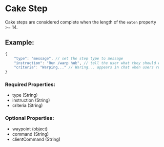 # Cake Step
Cake steps are considered complete when the length of the ``eaten`` property >= 14.

## Example:
```js
{
    "type": "message", // set the step type to message
    "instruction": "Run /warp hub", // tell the user what they should do
    "criteria": "Warping..." // Waring... appears in chat when users run /warp hub
}
```
### Required Properties:
- type (String)
- instruction (String)
- criteria (String)

### Optional Properties:
- waypoint (object)
- command (String)
- clientCommand (String)
